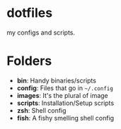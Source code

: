 # dotfiles

my configs and scripts.

# Folders

- **bin**: Handy binaries/scripts
- **config**: Files that go in `~/.config`
- **images**: It's the plural of image
- **scripts**: Installation/Setup scripts
- **zsh**: Shell config
- **fish**: A fishy smelling shell config